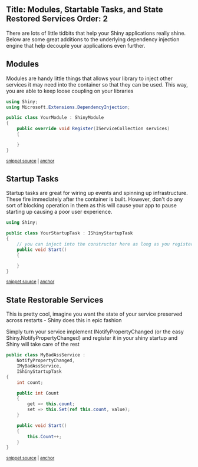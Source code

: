 Title: Modules, Startable Tasks, and State Restored Services
Order: 2
---

There are lots of little tidbits that help your Shiny applications really shine.  Below are some great additions to the underlying dependency injection engine that help decouple your applications even further.  

## Modules

Modules are handy little things that allows your library to inject other services it may need into the container so that they can be used.  This way, you are able to keep loose coupling on your libraries

<!-- snippet: YourModule.cs -->
<a id='snippet-YourModule.cs'/></a>
```cs
using Shiny;
using Microsoft.Extensions.DependencyInjection;

public class YourModule : ShinyModule
{
    public override void Register(IServiceCollection services)
    {

    }
}
```
<sup><a href='/src/Snippets/YourModule.cs#L1-L10' title='File snippet `YourModule.cs` was extracted from'>snippet source</a> | <a href='#snippet-YourModule.cs' title='Navigate to start of snippet `YourModule.cs`'>anchor</a></sup>
<!-- endsnippet -->

## Startup Tasks

Startup tasks are great for wiring up events and spinning up infrastructure.  These fire immediately after the container is built.  However, don't do any sort of blocking operation in them as this will cause your app to pause starting up causing a poor user experience.

<!-- snippet: YourStartupTask.cs -->
<a id='snippet-YourStartupTask.cs'/></a>
```cs
using Shiny;

public class YourStartupTask : IShinyStartupTask
{
    // you can inject into the constructor here as long as you register the service in the sta
    public void Start()
    {

    }
}
```
<sup><a href='/src/Snippets/YourStartupTask.cs#L1-L10' title='File snippet `YourStartupTask.cs` was extracted from'>snippet source</a> | <a href='#snippet-YourStartupTask.cs' title='Navigate to start of snippet `YourStartupTask.cs`'>anchor</a></sup>
<!-- endsnippet -->

## State Restorable Services

This is pretty cool, imagine you want the state of your service preserved across restarts - Shiny does this in epic fashion

Simply turn your service implement INotifyPropertyChanged (or the easy Shiny.NotifyPropertyChanged) and register it in your shiny startup and Shiny will take care of the rest

<!-- snippet: RestorableServices -->
<a id='snippet-restorableservices'/></a>
```cs
public class MyBadAssService :
    NotifyPropertyChanged,
    IMyBadAssService,
    IShinyStartupTask
{
    int count;

    public int Count
    {
        get => this.count;
        set => this.Set(ref this.count, value);
    }

    public void Start()
    {
        this.Count++;
    }
}
```
<sup><a href='/src/Snippets/RestorableServices.cs#L3-L23' title='File snippet `restorableservices` was extracted from'>snippet source</a> | <a href='#snippet-restorableservices' title='Navigate to start of snippet `restorableservices`'>anchor</a></sup>
<!-- endsnippet -->
